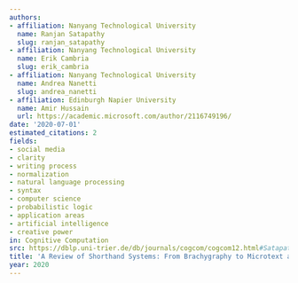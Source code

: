 ```yaml
---
authors:
- affiliation: Nanyang Technological University
  name: Ranjan Satapathy
  slug: ranjan_satapathy
- affiliation: Nanyang Technological University
  name: Erik Cambria
  slug: erik_cambria
- affiliation: Nanyang Technological University
  name: Andrea Nanetti
  slug: andrea_nanetti
- affiliation: Edinburgh Napier University
  name: Amir Hussain
  url: https://academic.microsoft.com/author/2116749196/
date: '2020-07-01'
estimated_citations: 2
fields:
- social media
- clarity
- writing process
- normalization
- natural language processing
- syntax
- computer science
- probabilistic logic
- application areas
- artificial intelligence
- creative power
in: Cognitive Computation
src: https://dblp.uni-trier.de/db/journals/cogcom/cogcom12.html#SatapathyCNH20
title: 'A Review of Shorthand Systems: From Brachygraphy to Microtext and Beyond'
year: 2020
---
```


